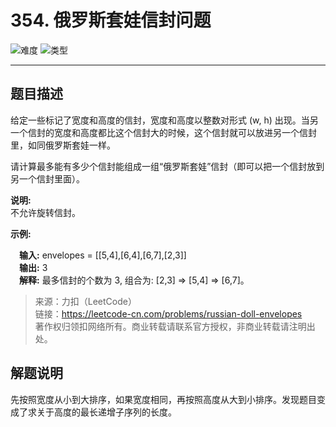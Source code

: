# 354. 俄罗斯套娃信封问题

![难度](https://img.shields.io/badge/难度-困难-d9534f.svg?logo=leetcode&style=flat)  ![类型](https://img.shields.io/badge/类型-动态规划-violet.svg?style=flat)

---

## 题目描述

给定一些标记了宽度和高度的信封，宽度和高度以整数对形式 (w, h) 出现。当另一个信封的宽度和高度都比这个信封大的时候，这个信封就可以放进另一个信封里，如同俄罗斯套娃一样。

请计算最多能有多少个信封能组成一组“俄罗斯套娃”信封（即可以把一个信封放到另一个信封里面）。

**说明:**  
不允许旋转信封。

**示例:**

&emsp;**输入:** envelopes = [[5,4],[6,4],[6,7],[2,3]]  
&emsp;**输出:** 3   
&emsp;**解释:** 最多信封的个数为 3, 组合为: [2,3] => [5,4] => [6,7]。  

> 来源：力扣（LeetCode）  
> 链接：https://leetcode-cn.com/problems/russian-doll-envelopes  
> 著作权归领扣网络所有。商业转载请联系官方授权，非商业转载请注明出处。  

## 解题说明

先按照宽度从小到大排序，如果宽度相同，再按照高度从大到小排序。发现题目变成了求关于高度的最长递增子序列的长度。